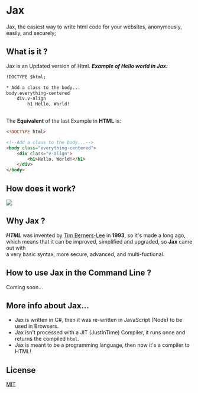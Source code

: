 # Jax

Jax, the easiest way to write html code for your websites, anonymously, easily, and securely; 


## What is it ?
Jax is an Updated version of Html.
***Example of Hello world in Jax:***
```html
!DOCTYPE $html;

* Add a class to the body...
body.everything-centered
    div.v-align
        h1 Hello, World!
        
```
The __Equivalent__ of the last Example in **HTML** is:

```html
<!DOCTYPE html>

<!--Add a class to the body...-->
<body class="everything-centered">
    <div class="v-align">
        <h1>Hello, World!</h1>
    </div>
</body>

```

## How does it work?
![](https://media.discordapp.net/attachments/975505511782965339/994557961236123688/unknown.png?width=1016&height=663)

## Why Jax ?
***HTML*** was invented by [Tim Berners-Lee](https://fr.wikipedia.org/wiki/Tim_Berners-Lee) in **1993**, so it's made a long ago, 
<br>
which means that it can be improved, simplified and upgraded, so **Jax** came out with 
<br>
a very basic syntax, more secure, advanced, and multi-fuctional.


## How to use Jax in the Command Line ?
Coming soon...

## More info about Jax...
+ Jax is written in C#, then it was re-written in JavaScript (Node) to be used in Browsers.
+ Jax isn't processed with a JIT (JustInTime) Compiler, it runs once and returns the compiled ``html``.
+ Jax is meant to be a programming language, then now it's a compiler to HTML!
## License
[MIT](https://choosealicense.com/licenses/mit/)
